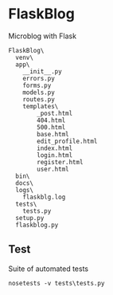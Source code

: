 # FlaskBlog
Microblog with Flask
```
FlaskBlog\
  venv\
  app\
    __init__.py
    errors.py
    forms.py
    models.py
    routes.py
    templates\
    	_post.html
    	404.html
    	500.html
    	base.html
    	edit_profile.html
    	index.html
    	login.html
    	register.html
    	user.html
  bin\
  docs\
  logs\
  	flaskblg.log
  tests\
  	tests.py
  setup.py
  flaskblog.py
```

## Test
Suite of automated tests 
```
nosetests -v tests\tests.py
```